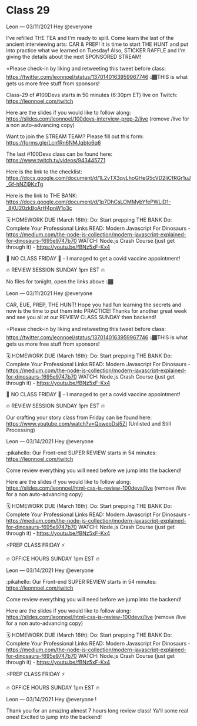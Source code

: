 # Class 29



Leon — 03/11/2021
Hey @everyone 

 I've refilled THE TEA and I'm ready to spill. Come learn the last of the ancient interviewing arts: CAR & PREP!  It is time to start THE HUNT and put into practice what we learned on Tuesday! Also, STICKER RAFFLE and I'm giving the details about the next SPONSORED STREAM! 

⭐️Please check-in by liking and retweeting this tweet before class: https://twitter.com/leonnoel/status/1370140163959967746
👆🏾THIS is what gets us more free stuff from sponsors! 

Class-29 of #100Devs starts in 50 minutes (6:30pm ET) live on Twitch: https://leonnoel.com/twitch

Here are the slides if you would like to follow along: https://slides.com/leonnoel/100devs-interview-prep-2/live (remove /live for a non auto-advancing  copy)

Want to join the STREAM TEAM? Please fill out this form: https://forms.gle/LcnfRn6NMJqbto6q6

The last #100Devs class can be found here: https://www.twitch.tv/videos/943445771

Here is the link to the checklist: https://docs.google.com/document/d/1L2vTX3qvLhoGHeG5cVD2ljCfRGr1uJ_Gf-hNZj9KzTg

Here is the link to THE BANK: https://docs.google.com/document/d/1p7DhCsLOMMybYfePWLlD1-_8KU20zkBoArH4pnW1o3c

🗓 HOMEWORK DUE (March 16th):
Do: Start prepping THE BANK
Do: Complete Your Professional Links
READ: Modern Javascript For Dinosaurs - https://medium.com/the-node-js-collection/modern-javascript-explained-for-dinosaurs-f695e9747b70
WATCH: Node.js Crash Course (just get through it) - https://youtu.be/fBNz5xF-Kx4


🚨 NO CLASS FRIDAY 🚨 - I managed to get a covid vaccine appointment! 

🔥  REVIEW SESSION SUNDAY 1pm EST  🔥


No files for tonight, open the links above 👆🏾





Leon — 03/11/2021
Hey @everyone 

CAR, EUE, PREP, THE HUNT!  Hope you had fun learning the secrets and now is the time to put them into PRACTICE! Thanks for another great week and see you all at our REVIEW CLASS SUNDAY then backend! 

⭐️Please check-in by liking and retweeting this tweet before class: https://twitter.com/leonnoel/status/1370140163959967746
👆🏾THIS is what gets us more free stuff from sponsors! 

🗓 HOMEWORK DUE (March 16th):
Do: Start prepping THE BANK
Do: Complete Your Professional Links
READ: Modern Javascript For Dinosaurs - https://medium.com/the-node-js-collection/modern-javascript-explained-for-dinosaurs-f695e9747b70
WATCH: Node.js Crash Course (just get through it) - https://youtu.be/fBNz5xF-Kx4

🚨 NO CLASS FRIDAY 🚨 - I managed to get a covid vaccine appointment! 

🔥  REVIEW SESSION SUNDAY 1pm EST  🔥

 Our crafting your story class from Friday can be found here: https://www.youtube.com/watch?v=QoweoDsi5ZI (Unlisted and Still Processing)





Leon — 03/14/2021
Hey @everyone 

:pikahello:    Our Front-end SUPER REVIEW starts in 54 minutes: https://leonnoel.com/twitch

 Come review everything you will need before we jump into the backend! 

Here are the slides if you would like to follow along: https://slides.com/leonnoel/html-css-js-review-100devs/live (remove /live for a non auto-advancing  copy)

🗓 HOMEWORK DUE (March 16th):
Do: Start prepping THE BANK
Do: Complete Your Professional Links
READ: Modern Javascript For Dinosaurs - https://medium.com/the-node-js-collection/modern-javascript-explained-for-dinosaurs-f695e9747b70
WATCH: Node.js Crash Course (just get through it) - https://youtu.be/fBNz5xF-Kx4

⚡️PREP  CLASS FRIDAY ⚡️

 🔥  OFFICE HOURS SUNDAY 1pm EST  🔥





Leon — 03/14/2021
Hey @everyone 

:pikahello:    Our Front-end SUPER REVIEW starts in 54 minutes: https://leonnoel.com/twitch

 Come review everything you will need before we jump into the backend! 

Here are the slides if you would like to follow along: https://slides.com/leonnoel/html-css-js-review-100devs/live (remove /live for a non auto-advancing  copy)

🗓 HOMEWORK DUE (March 16th):
Do: Start prepping THE BANK
Do: Complete Your Professional Links
READ: Modern Javascript For Dinosaurs - https://medium.com/the-node-js-collection/modern-javascript-explained-for-dinosaurs-f695e9747b70
WATCH: Node.js Crash Course (just get through it) - https://youtu.be/fBNz5xF-Kx4

⚡️PREP  CLASS FRIDAY ⚡️

 🔥  OFFICE HOURS SUNDAY 1pm EST  🔥





Leon — 03/14/2021
Hey @everyone !

Thank you for an amazing almost 7 hours long review class! Ya'll some real ones! Excited to jump into the backend! 
